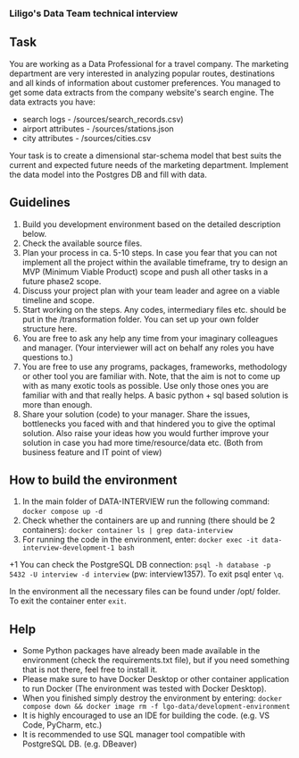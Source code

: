 ### Liligo's Data Team technical interview

## Task

You are working as a Data Professional for a travel company. The marketing department are very interested in analyzing popular routes, destinations and all kinds of information about customer preferences. You managed to get some data extracts from the company website's search engine. 
The data extracts you have:
- search logs  - /sources/search_records.csv)
- airport attributes - /sources/stations.json
- city attributes - /sources/cities.csv

Your task is to create a dimensional star-schema model that best suits the current and expected future needs of the marketing department. Implement the data model into the Postgres DB and fill with data.

## Guidelines
1. Build you development environment based on the detailed description below.
2. Check the available source files.
3. Plan your process in ca. 5-10 steps. In case you fear that you can not implement all the project within the available timeframe, try to design an MVP (Minimum Viable Product) scope and push all other tasks in a future phase2 scope.
4. Discuss your project plan with your team leader and agree on a viable timeline and scope. 
5. Start working on the steps. Any codes, intermediary files etc. should be put in the /transformation folder. You can set up your own folder structure here. 
6. You are free to ask any help any time from your imaginary colleagues and manager. (Your interviewer will act on behalf any roles you have questions to.)
7. You are free to use any programs, packages, frameworks, methodology or other tool you are familiar with. Note, that the aim is not to come up with as many exotic tools as possible. Use only those ones you are familiar with and that really helps. A basic python + sql based solution is more than enough.
8. Share your solution (code) to your manager. Share the issues, bottlenecks you faced with and that hindered you to give the optimal solution. Also raise your ideas how you would further improve your solution in case you had more time/resource/data etc. (Both from business feature and IT point of view)


## How to build the environment
1. In the main folder of DATA-INTERVIEW run the following command: ```docker compose up -d```
2. Check whether the containers are up and running (there should be 2 containers): ```docker container ls | grep data-interview```
3. For running the code in the environment, enter: ```docker exec -it data-interview-development-1 bash```

+1 You can check the PostgreSQL DB connection: ```psql -h database -p 5432 -U interview -d interview``` (pw: interview1357). To exit psql enter ```\q```.

In the environment all the necessary files can be found under /opt/ folder.
To exit the container enter ```exit```.

## Help
- Some Python packages have already been made available in the environment (check the requirements.txt file), but if you need something that is not there, feel free to install it.
- Please make sure to have Docker Desktop or other container application to run Docker (The environment was tested with Docker Desktop).
- When you finished simply destroy the environment by entering: ```docker compose down && docker image rm -f lgo-data/development-environment```
- It is highly encouraged to use an IDE for building the code. (e.g. VS Code, PyCharm, etc.)
- It is recommended to use SQL manager tool compatible with PostgreSQL DB. (e.g. DBeaver)

